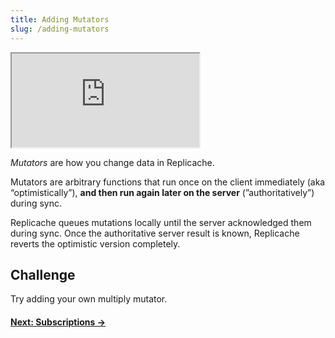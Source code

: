 ```yaml
---
title: Adding Mutators
slug: /adding-mutators
---
```


<iframe src="https://codesandbox.io/embed/replicache-mutators-yb4jqj?autoresize=1&fontsize=12&hidenavigation=0&theme=light&highlights=10,11,12,13,14,15&codemirror=1&view=split"
     style={{'width':'100%','height':'525px', 'border':0,'border-radius': '4px', 'overflow':'hidden'}}
     title="replicache-sync"
     allow="accelerometer; ambient-light-sensor; camera; encrypted-media; geolocation; gyroscope; hid; microphone; midi; payment; usb; vr; xr-spatial-tracking"
     sandbox="allow-forms allow-modals allow-popups allow-presentation allow-same-origin allow-scripts"
></iframe>

_Mutators_ are how you change data in Replicache.

Mutators are arbitrary functions that run once on the client immediately (aka “optimistically”), **and then run again later on the server** (”authoritatively”) during sync.

Replicache queues mutations locally until the server acknowledged them during sync. Once the authoritative server result is known, Replicache reverts the optimistic version completely.

## Challenge

Try adding your own multiply mutator.

#### [Next: Subscriptions &rarr;](/subscriptions)
